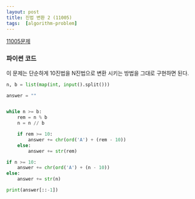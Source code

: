 ```yaml
---
layout: post
title: 진법 변환 2 (11005)
tags:  [algorithm-problem]
---
```


[11005문제](https://www.acmicpc.net/problem/11005)

### 파이썬 코드
이 문제는 단순하게 10진법을 N진법으로 변환 시키는 방법을 그대로 구현하면 된다.

~~~python
n, b = list(map(int, input().split()))

answer = ""


while n >= b:
    rem = n % b
    n = n // b

    if rem >= 10:
        answer += chr(ord('A') + (rem - 10))
    else:
        answer += str(rem)

if n >= 10:
    answer += chr(ord('A') + (n - 10))
else:
    answer += str(n)

print(answer[::-1])
~~~
